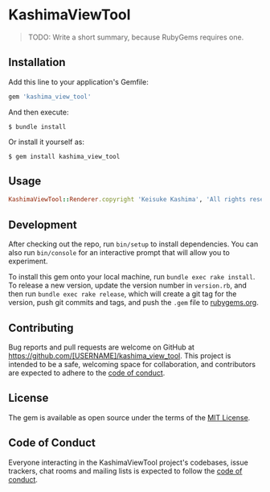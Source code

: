 # KashimaViewTool

> TODO: Write a short summary, because RubyGems requires one.

## Installation

Add this line to your application's Gemfile:

```ruby
gem 'kashima_view_tool'
```

And then execute:

    $ bundle install

Or install it yourself as:

    $ gem install kashima_view_tool

## Usage
```ruby
KashimaViewTool::Renderer.copyright 'Keisuke Kashima', 'All rights reserved'
```
## Development

After checking out the repo, run `bin/setup` to install dependencies. You can also run `bin/console` for an interactive prompt that will allow you to experiment.

To install this gem onto your local machine, run `bundle exec rake install`. To release a new version, update the version number in `version.rb`, and then run `bundle exec rake release`, which will create a git tag for the version, push git commits and tags, and push the `.gem` file to [rubygems.org](https://rubygems.org).

## Contributing

Bug reports and pull requests are welcome on GitHub at https://github.com/[USERNAME]/kashima_view_tool. This project is intended to be a safe, welcoming space for collaboration, and contributors are expected to adhere to the [code of conduct](https://github.com/[USERNAME]/kashima_view_tool/blob/master/CODE_OF_CONDUCT.md).


## License

The gem is available as open source under the terms of the [MIT License](https://opensource.org/licenses/MIT).

## Code of Conduct

Everyone interacting in the KashimaViewTool project's codebases, issue trackers, chat rooms and mailing lists is expected to follow the [code of conduct](https://github.com/[USERNAME]/kashima_view_tool/blob/master/CODE_OF_CONDUCT.md).
